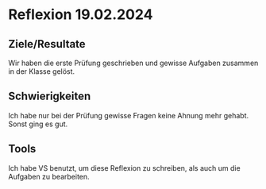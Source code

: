 # Reflexion 19.02.2024

## Ziele/Resultate

Wir haben die erste Prüfung geschrieben und gewisse Aufgaben zusammen in der Klasse gelöst.

## Schwierigkeiten

Ich habe nur bei der Prüfung gewisse Fragen keine Ahnung mehr gehabt. Sonst ging es gut.

## Tools

Ich habe VS benutzt, um diese Reflexion zu schreiben, als auch um die Aufgaben zu bearbeiten. 
